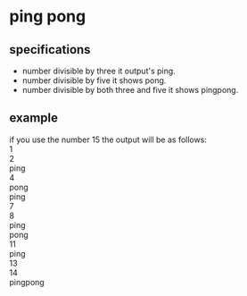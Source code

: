 # ping pong
## specifications
* number divisible by three it output's ping.  
* number divisible by five it shows pong.  
* number divisible by both three and five it shows pingpong.  
## example
if you use the number 15 the output will be as follows:  
1  
2  
ping  
4  
pong  
ping  
7  
8  
ping  
pong  
11  
ping  
13  
14  
pingpong  


